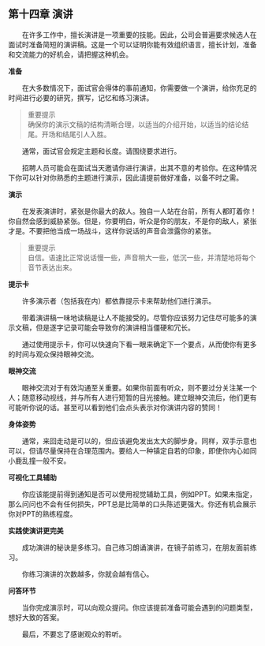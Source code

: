 ## 第十四章 演讲

&emsp;&emsp;在许多工作中，擅长演讲是一项重要的技能。因此，公司会普遍要求候选人在面试时准备简短的演讲稿。这是一个可以证明你能有效组织语言，擅长计划，准备和交流能力的好机会，请把握这种机会。

**准备**

&emsp;&emsp;在大多数情况下，面试官会得体的事前通知，你需要做一个演讲，给你充足的时间进行必要的研究，撰写，记忆和练习演讲。

> 重要提示  
> 确保你的演示文稿的结构清晰合理，以适当的介绍开始，以适当的结论结尾。开场和结尾引人入胜。

&emsp;&emsp;通常，面试官会规定主题和长度。请围绕要求进行。

&emsp;&emsp;招聘人员可能会在面试当天邀请你进行演讲，出其不意的考验你。在这种情况下你可以针对你熟悉的主题进行演示，因此请提前做好准备，以备不时之需。

**演示**

&emsp;&emsp;在发表演讲时，紧张是你最大的敌人。独自一人站在台前，所有人都盯着你！你自然会感到威胁紧张。但是，你要明白，听众是你的朋友，不是你的敌人，紧张才是。不要把他当成一场战斗，这样你说话的声音会泄露你的紧张。

> 重要提示  
> 自信。语速比正常说话慢一些，声音稍大一些，低沉一些，并清楚地将每个音节表达出来。

**提示卡**

&emsp;&emsp;许多演示者（包括我在内）都依靠提示卡来帮助他们进行演示。

&emsp;&emsp;带着演讲稿一味地读稿是让人不能接受的。尽管你应该努力记住尽可能多的演示文稿，但是逐字记录可能会导致你的演讲相当僵硬和冗长。

&emsp;&emsp;通过使用提示卡，你可以快速向下看一眼来确定下一个要点，从而使你有更多的时间与观众保持眼神交流。

**眼神交流**

&emsp;&emsp;眼神交流对于有效沟通至关重要。如果你前面有听众，则不要过分关注某一个人；随意移动视线，并与所有人进行短暂的目光接触。建立眼神交流后，他们更有可能听你说的话。甚至可以看到他们会点头表示对你演讲内容的赞同！

**身体姿势**

&emsp;&emsp;通常，来回走动是可以的，但应该避免发出太大的脚步身。同样，双手示意也可以，但请尽量保持在合理范围内。要给人一种镇定自若的印象，即使你内心如同小鹿乱撞一般不安。

**可视化工具辅助**

&emsp;&emsp;你应该能提前得到通知是否可以使用视觉辅助工具，例如PPT。如果未指定，那么问问也不会有任何损失，PPT总是比简单的口头陈述更强大。你还有机会展示你对PPT的熟练程度。

**实践使演讲更完美**

&emsp;&emsp;成功演讲的秘诀是多练习。自己练习朗诵演讲，在镜子前练习，在朋友面前练习。

&emsp;&emsp;你练习演讲的次数越多，你就会越有信心。

**问答环节**

&emsp;&emsp;当你完成演示时，可以向观众提问。你应该提前准备可能会遇到的问题类型，想好大致的答案。

&emsp;&emsp;最后，不要忘了感谢观众的聆听。

